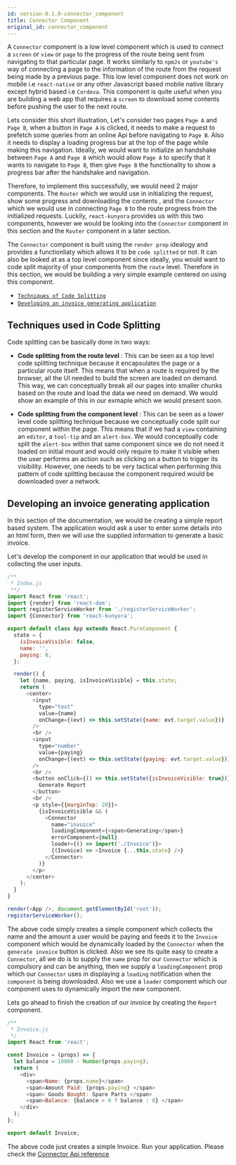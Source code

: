 ```yaml
---
id: version-0.1.0-connector_component
title: Connector Component
original_id: connector_component
---
```


A `Connector` component is a low level component which is used to connect a `screen` or `view` or `page` to the progress of the route being sent from navigating to that particular page. It works similarly to `npmJs` or `youtube's` way of connecting a page to the information of the route from the request being made by a previous page. This low level component does not work on mobile i.e `react-native` or any other Javascript based mobile native library except hybrid based i.e `Cordova`. This component is quite useful when you are building a web app that requires a `screen` to download some contents before pushing the user to the next route.

Lets consider this short illustration, Let's consider two pages `Page A` and `Page B`, when a button in `Page A` is clicked, it needs to make a request to prefetch some queries from an online Api before navigating to `Page B`. Also it needs to display a loading progress bar at the top of the page while making this navigation. Ideally, we would want to initialize an handshake between `Page A` and `Page B` which would allow `Page A` to specify that it wants to navigate to `Page B`, then give `Page B` the functionality to show a progress bar after the handshake and navigation.

Therefore, to implement this successfully, we would need 2 major components. The `Router` which we would use in initializing the request, show some progress and downloading the contents , and the `Connector` which we would use in connecting `Page B` to the route progress from the initialized requests. Luckily, `react-kunyora` provides us with this two components, however we would be looking into the `Connector` component in this section and the `Router` component in a later section.

The `Connector` component is built using the `render prop` idealogy and provides a functionliaty which allows it to be `code splitted` or not. It can also be looked at as a top level component since ideally, you would want to code split majority of your components from the `route` level. Therefore in this section, we would be building a very simple example centered on using this component.

* [`Techniques of Code Splitting`](connector_component.md#techniques-used-in-code-splitting)
* [`Developing an invoice generating application`](connector_component.md#developing-an-invoice-generating-application)

## Techniques used in Code Splitting

Code splitting can be basically done in two ways:

* **Code splitting from the route level** : This can be seen as a top level code splitting technique because it encapsulates the page or a particular route itself. This means that when a route is required by the browser, all the UI needed to build the screen are loaded on demand. This way, we can conceptually break all our pages into smaller chunks based on the route and load the data we need on demand. We would show an example of this in our exmaple which we would present soon.

* **Code splitting from the component level** : This can be seen as a lower level code splitting technique because we conceptually code split our component within the page. This means that if we had a `view` containing an `editor`, a `tool-tip` and an `alert-box`. We would conceptually code split the `alert-box` within that same component since we do not need it loaded on initial mount and would only require to make it visible when the user performs an action such as clicking on a button to trigger its visibility. However, one needs to be very tactical when performing this pattern of code splitting because the component required would be downloaded over a network.

## Developing an invoice generating application

In this section of the documentation, we would be creating a simple report based system. The application would ask a user to enter some details into an html form, then we will use the supplied information to generate a basic invoice.

Let's develop the component in our application that would be used in collecting the user inputs.

```javascript
/**
 * Index.js
 **/
import React from 'react';
import {render} from 'react-dom';
import registerServiceWorker from './registerServiceWorker';
import {Connector} from 'react-kunyora';

export default class App extends React.PureComponent {
  state = {
    isInvoiceVisible: false,
    name: '',
    paying: 0,
  };

  render() {
    let {name, paying, isInvoiceVisible} = this.state;
    return (
      <center>
        <input
          type="text"
          value={name}
          onChange={(evt) => this.setState({name: evt.target.value})}
        />
        <br />
        <input
          type="number"
          value={paying}
          onChange={(evt) => this.setState({paying: evt.target.value})}
        />
        <br />
        <button onClick={() => this.setState({isInvoiceVisible: true})}>
          Generate Report
        </button>
        <br />
        <p style={{marginTop: 20}}>
          {isInvoiceVisible && (
            <Connector
              name="invoice"
              loadingComponent={<span>Generating</span>}
              errorComponent={null}
              loader={() => import('./Invoice')}>
              {(Invoice) => <Invoice {...this.state} />}
            </Connector>
          )}
        </p>
      </center>
    );
  }
}

render(<App />, document.getElementById('root'));
registerServiceWorker();
```

The above code simply creates a simple component which collects the name and the amount a user would be paying and feeds it to the `Invoice` component which would be dynamically loaded by the `Connector` when the `generate invoice` button is clicked. Also we see its quite easy to create a `Connector`, all we do is to supply the `name` prop for our `Connector` which is compulsory and can be anything, then we supply a `loadingComponent` prop which our `Connector` uses in displaying a `loading` notification when the `component` is being downloaded. Also we use a `loader` component which our component uses to dynamically import the new component.

Lets go ahead to finish the creation of our invoice by creating the `Report` component.

```javascript
/**
 * Invoice.js
 */
import React from 'react';

const Invoice = (props) => {
  let balance = 10000 - Number(props.paying);
  return (
    <div>
      <span>Name: {props.name}</span>
      <span>Amount Paid: {props.paying} </span>
      <span> Goods Bought: Spare Parts </span>
      <span>Balance: {balance > 0 ? balance : 0} </span>
    </div>
  );
};

export default Invoice;
```

The above code just creates a simple Invoice. Run your application. Please check the [Connector Api reference](connector_component_api_overview.md)
